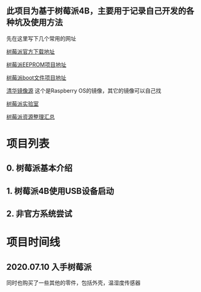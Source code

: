 ## 此项目为基于树莓派4B，主要用于记录自己开发的各种坑及使用方法

先在这里写下几个常用的网址

[树莓派官方下载地址](https://www.raspberrypi.org/downloads/)

[树莓派EEPROM项目地址](https://github.com/raspberrypi/rpi-eeprom)

[树莓派boot文件项目地址](https://github.com/raspberrypi/firmware)

[清华镜像源](https://mirrors.tuna.tsinghua.edu.cn/help/raspbian/)   这个是Raspberry OS的镜像，其它的镜像可以自己找

[树莓派实验室](https://shumeipai.nxez.com/)

[树莓派资源整理汇总](https://segmentfault.com/a/1190000021776077)

# 项目列表

## 0. 树莓派基本介绍

## 1. 树莓派4B使用USB设备启动

## 2. 非官方系统尝试



# 项目时间线

## 2020.07.10 入手树莓派

同时也购买了一些其他的零件，包括外壳，温湿度传感器
